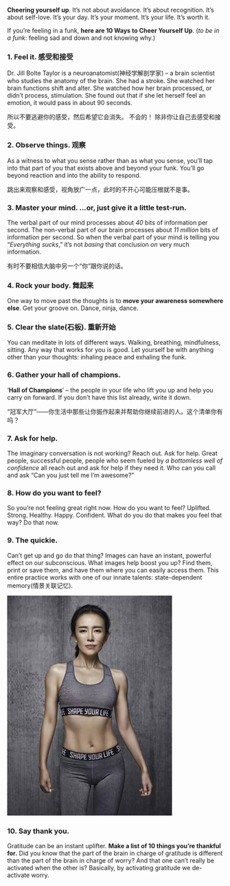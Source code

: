 **Cheering yourself up**. 
It’s not about avoidance. 
It’s about recognition. 
It’s about self-love. 
It’s your day. 
It’s your moment. 
It’s your life. It’s worth it.

If you’re feeling in a funk, **here are 10 Ways to Cheer Yourself Up**.
(*to be in a funk*:  feeling sad and down and not knowing why.)

### 1. Feel it.  感受和接受
Dr. Jill Bolte Taylor is a neuroanatomist(神经学解剖学家) – a brain scientist who studies the anatomy of the brain. 
She had a stroke. She watched her brain functions shift and alter. She watched how her brain processed, or didn’t process, stimulation. She found out that if she let herself feel an emotion, it would pass in about 90 seconds. 

所以不要逃避你的感受，然后希望它会消失。
不会的！
除非你让自己去感受和接受。 

### 2. Observe things. 观察
As a witness to what you sense rather than as what you sense, you’ll tap into that part of you that exists above and beyond your funk. You’ll go beyond reaction and into the ability to respond.

跳出来观察和感受，视角放广一点，此时的不开心可能压根就不是事。

### 3.  **Master** your mind. …or, just give it a little test-run.
The verbal part of our mind processes about *40* bits of information per second. 
The non-verbal part of our brain processes about *11 million* bits of information per second. 
So when the verbal part of your mind is telling you “*Everything sucks*,” it’s not *basing* that conclusion *on* very much information. 

有时不要相信大脑中另一个“你”跟你说的话。

### 4. Rock your body. 舞起来
One way to move past the thoughts is to **move your awareness somewhere else**. Get your groove on. Dance, ninja, dance. 

### 5. Clear the slate(石板). 重新开始
You can meditate in lots of different ways. Walking, breathing, mindfulness, sitting. Any way that works for you is good. Let yourself be with anything other than your thoughts: inhaling peace and exhaling the funk.

### 6. Gather your hall of champions.
‘**Hall of Champions**’ – the people in your life who lift you up and help you carry on forward. 
If you don’t have this list already, write it down. 

“冠军大厅”——你生活中那些让你振作起来并帮助你继续前进的人。这个清单你有吗？

###  7. Ask for help.
The imaginary conversation is not working? Reach out. Ask for help. 
Great people, successful people, people who seem fueled by *a bottomless well of confidence* all reach out and ask for help if they need it. Who can you call and ask 
“Can you just tell me I’m awesome?”

###  8. How do you want to feel?
So you’re not feeling great right now. How do you want to feel? 
Uplifted. Strong. Healthy. Happy. Confident. What do you do that makes you feel that way? Do that now.

### 9. The quickie.
Can’t get up and go do that thing? Images can have an instant, powerful effect on our subconscious. 
What images help boost you up? 
Find them, print or save them, and have them where you can easily access them. 
This entire practice works with one of our innate talents: state-dependent memory(情景关联记忆). 

![趁早创始人潇洒姐40岁人拥有20岁的身体](./_image/2020-07-05-16-45-20.jpg)

### 10. Say thank you.
Gratitude can be an instant uplifter. **Make a list of 10 things you’re thankful for.** 
Did you know that the part of the brain in charge of gratitude is different than the part of the brain in charge of worry? And that one can’t really be activated when the other is? 
Basically, by activating gratitude we de-activate worry.

 
 

